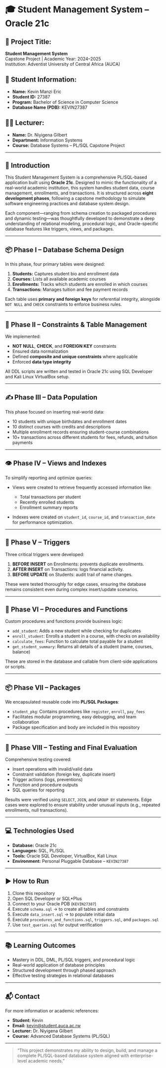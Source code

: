 # 🎓 Student Management System – Oracle 21c

## 📝 Project Title:
**Student Management System**  
Capstone Project | Academic Year: 2024–2025  
Institution: Adventist University of Central Africa (AUCA)

## 👤 Student Information:
- **Name:** Kevin Manzi Eric
- **Student ID:** 27387  
- **Program:** Bachelor of Science in Computer Science  
- **Database Name (PDB):** KEVIN27387

## 👨‍🏫 Lecturer:
- **Name:** Dr. Niyigena Gilbert  
- **Department:** Information Systems  
- **Course:** Database Systems – PL/SQL Capstone Project  

---

## 📖 Introduction

This Student Management System is a comprehensive PL/SQL-based application built using **Oracle 21c**. Designed to mimic the functionality of a real-world academic institution, this system handles student data, course management, enrollments, and transactions. It is structured across **eight development phases**, following a capstone methodology to simulate software engineering practices and database system design.

Each component—ranging from schema creation to packaged procedures and dynamic testing—was thoughtfully developed to demonstrate a deep understanding of relational modeling, procedural logic, and Oracle-specific database features like triggers, views, and packages.

---

## 📦 Phase I – Database Schema Design

In this phase, four primary tables were designed:

1. **Students:** Captures student bio and enrollment data  
2. **Courses:** Lists all available academic courses  
3. **Enrollments:** Tracks which students are enrolled in which courses  
4. **Transactions:** Manages tuition and fee payment records  

Each table uses **primary and foreign keys** for referential integrity, alongside `NOT NULL` and `CHECK` constraints to enforce business rules.

---

## 🧱 Phase II – Constraints & Table Management

We implemented:

- **NOT NULL**, **CHECK**, and **FOREIGN KEY** constraints
- Ensured data normalization
- Defined **composite and unique constraints** where applicable
- Enforced **data type integrity**

All DDL scripts are written and tested in Oracle 21c using SQL Developer and Kali Linux VirtualBox setup.

---

## ✍️ Phase III – Data Population

This phase focused on inserting real-world data:

- 10 students with unique birthdates and enrollment dates  
- 10 distinct courses with credits and descriptions  
- Multiple enrollment records ensuring student-course combinations  
- 10+ transactions across different students for fees, refunds, and tuition payments

---

## 👁️ Phase IV – Views and Indexes

To simplify reporting and optimize queries:

- Views were created to retrieve frequently accessed information like:
  - Total transactions per student
  - Recently enrolled students
  - Enrollment summary reports

- Indexes were created on `student_id`, `course_id`, and `transaction_date` for performance optimization.

---

## 🔄 Phase V – Triggers

Three critical triggers were developed:

1. **BEFORE INSERT** on Enrollments: prevents duplicate enrollments.
2. **AFTER INSERT** on Transactions: logs financial activity.
3. **BEFORE UPDATE** on Students: audit trail of name changes.

These were tested thoroughly for edge cases, ensuring the database remains consistent even during complex insert/update scenarios.

---

## 🧮 Phase VI – Procedures and Functions

Custom procedures and functions provide business logic:

- `add_student`: Adds a new student while checking for duplicates
- `enroll_student`: Enrolls a student in a course, with checks on availability
- `calculate_fees`: Function to calculate total payable for a student
- `get_student_summary`: Returns all details of a student (name, courses, balance)

These are stored in the database and callable from client-side applications or scripts.

---

## 📦 Phase VII – Packages

We encapsulated reusable code into **PL/SQL Packages**:

- `student_pkg`: Contains procedures like `register`, `enroll`, `pay_fees`
- Facilitates modular programming, easy debugging, and team collaboration
- Package specification and body are included in this repository

---

## 🧪 Phase VIII – Testing and Final Evaluation

Comprehensive testing covered:

- Insert operations with invalid/valid data
- Constraint validation (foreign key, duplicate insert)
- Trigger actions (logs, preventions)
- Function and procedure outputs
- SQL queries for reporting

Results were verified using `SELECT`, `JOIN`, and `GROUP BY` statements. Edge cases were explored to ensure stability under unusual inputs (e.g., repeated enrollments, null transactions).

---

## 💻 Technologies Used

- **Database:** Oracle 21c
- **Languages:** SQL, PL/SQL
- **Tools:** Oracle SQL Developer, VirtualBox, Kali Linux
- **Environment:** Personal Pluggable Database – `KEVIN27387`

---

## ▶️ How to Run

1. Clone this repository  
2. Open SQL Developer or SQL*Plus  
3. Connect to your Oracle PDB (`KEVIN27387`)  
4. Execute `schema.sql` → to create all tables and constraints  
5. Execute `data_insert.sql` → to populate initial data  
6. Execute `procedures_and_functions.sql`, `triggers.sql`, and `packages.sql`  
7. Use `test_queries.sql` for output verification

---

## 📚 Learning Outcomes

- Mastery in DDL, DML, PL/SQL triggers, and procedural logic
- Real-world application of database principles
- Structured development through phased approach
- Effective testing strategies in relational databases

---

## 📬 Contact

For more information or academic references:

- **Student:** Kevin  
- **Email:** kevin@student.auca.ac.rw  
- **Lecturer:** Dr. Niyigena Gilbert  
- **Course:** Advanced Database Systems (PL/SQL)

---

> “This project demonstrates my ability to design, build, and manage a complete PL/SQL-based database system aligned with enterprise-level academic needs.”

